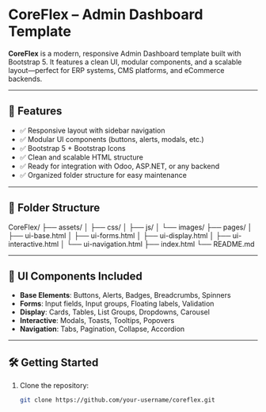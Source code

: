 # CoreFlex – Admin Dashboard Template

**CoreFlex** is a modern, responsive Admin Dashboard template built with Bootstrap 5. It features a clean UI, modular components, and a scalable layout—perfect for ERP systems, CMS platforms, and eCommerce backends.

---

## 🚀 Features

- ✅ Responsive layout with sidebar navigation
- ✅ Modular UI components (buttons, alerts, modals, etc.)
- ✅ Bootstrap 5 + Bootstrap Icons
- ✅ Clean and scalable HTML structure
- ✅ Ready for integration with Odoo, ASP.NET, or any backend
- ✅ Organized folder structure for easy maintenance

---

## 📁 Folder Structure

CoreFlex/ ├── assets/ │ ├── css/ │ ├── js/ │ └── images/ ├── pages/ │ ├── ui-base.html │ ├── ui-forms.html │ ├── ui-display.html │ ├── ui-interactive.html │ └── ui-navigation.html ├── index.html └── README.md


---

## 🧩 UI Components Included

- **Base Elements**: Buttons, Alerts, Badges, Breadcrumbs, Spinners
- **Forms**: Input fields, Input groups, Floating labels, Validation
- **Display**: Cards, Tables, List Groups, Dropdowns, Carousel
- **Interactive**: Modals, Toasts, Tooltips, Popovers
- **Navigation**: Tabs, Pagination, Collapse, Accordion

---

## 🛠️ Getting Started

1. Clone the repository:
   ```bash
   git clone https://github.com/your-username/coreflex.git
